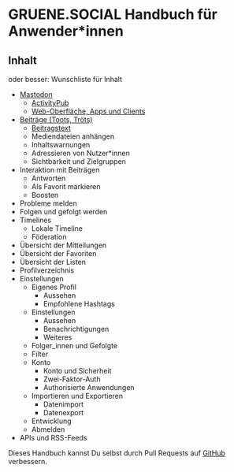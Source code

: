 # GRUENE.SOCIAL Handbuch für Anwender*innen

## Inhalt

oder besser: Wunschliste für Inhalt

- [Mastodon](mastodon.md)
  - [ActivityPub](activitypub.md)
  - [Web-Oberfläche, Apps und Clients](apps-clients.md)
- [Beiträge (Toots, Tröts)](toots.md)
  - [Beitragstext](toots-text.md)
  - Mediendateien anhängen
  - Inhaltswarnungen
  - Adressieren von Nutzer*innen
  - Sichtbarkeit und Zielgruppen
- Interaktion mit Beiträgen
  - Antworten
  - Als Favorit markieren
  - Boosten
- Probleme melden
- Folgen und gefolgt werden
- Timelines
  - Lokale Timeline
  - Föderation
- Übersicht der Mitteilungen
- Übersicht der Favoriten
- Übersicht der Listen
- Profilverzeichnis
- Einstellungen
  - Eigenes Profil
    - Aussehen
    - Empfohlene Hashtags
  - Einstellungen
    - Aussehen
    - Benachrichtigungen
    - Weiteres
  - Folger_innen und Gefolgte
  - Filter
  - Konto
    - Konto und Sicherheit
    - Zwei-Faktor-Auth
    - Authorisierte Anwendungen
  - Importieren und Exportieren
    - Datenimport
    - Datenexport
  - Entwicklung
  - Abmelden
- APIs und RSS-Feeds

Dieses Handbuch kannst Du selbst durch Pull Requests auf [GitHub](https://github.com/netzbegruenung/handbuch.gruene.social) verbessern.